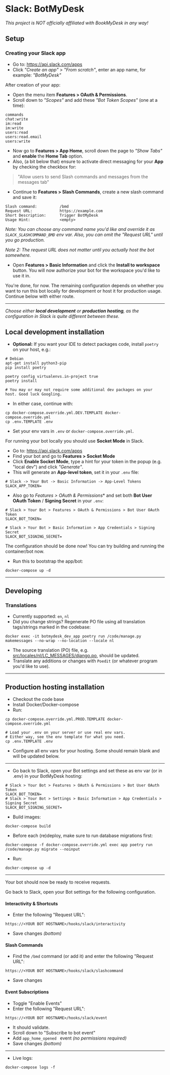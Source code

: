 # Slack: BotMyDesk
_This project is NOT officially affiliated with BookMyDesk in any way!_

## Setup
### Creating your Slack app
- Go to: https://api.slack.com/apps
- Click _"Create an app"_ > _"From scratch"_, enter an app name, for example: _"BotMyDesk"_

After creation of your app:

- Open the menu item **Features > OAuth & Permissions**.
- Scroll down to _"Scopes"_ and add these _"Bot Token Scopes"_ (one at a time):
```shell
commands
chat:write
im:read
im:write
users:read
users:read.email
users:write
```

- Now go to **Features > App Home**, scroll down the page to _"Show Tabs"_ and **enable** the **Home Tab** option.
- Also, (a bit below that) ensure to activate direct messaging for your **App** by checking the checkbox for:

> "Allow users to send Slash commands and messages from the messages tab"

- Continue to **Features > Slash Commands**, create a new slash command and save it:

```shell
Slash command:          /bmd
Request URL:            https://example.com
Short Description:      Trigger BotMyDesk
Usage Hint:             <empty>
```
*Note: You can choose any command name you'd like and override it as ``SLACK_SLASHCOMMAND_BMD`` env var. Also, you can omit the "Request URL" until you go production.*

*Note 2: The request URL does not matter until you actually host the bot somewhere.* 

- Open **Features > Basic Information** and click the **Install to workspace** button. You will now authorize your bot for the workspace you'd like to use it in.

You're done, for now. The remaining configuration depends on whether you want to run this bot locally for development or host it for production usage. Continue below with either route.


----


*Choose either **local development** or **production hosting**, as the configuration in Slack is quite different between these.*

## Local development installation
- **Optional:** If you want your IDE to detect packages code, install ``poetry`` on your host, e.g.:
```shell
# Debian
apt-get install python3-pip
pip install poetry

poetry config virtualenvs.in-project true
poetry install

# You may or may not require some additional dev packages on your host. Good luck Googling.
```

- In either case, continue with:
```shell
cp docker-compose.override.yml.DEV.TEMPLATE docker-compose.override.yml
cp .env.TEMPLATE .env
```

- Set your env vars in ``.env`` or ``docker-compose.override.yml``.

For running your bot locally you should use **Socket Mode** in Slack.
- Go to: https://api.slack.com/apps
- Find your bot and go to **Features > Socket Mode**
- Click **Enable Socket Mode**, type a hint for your token in the popup (e.g. "local dev") and click _"Generate"_. 
- This will generate an **App-level token**, set it in your ``.env`` file:

```shell
# Slack -> Your Bot -> Basic Information -> App-Level Tokens
SLACK_APP_TOKEN=
```

- Also go to *Features > OAuth & Permissions** and set both **Bot User OAuth Token** / **Signing Secret** in your ``.env``:  

```shell
# Slack > Your Bot > Features > OAuth & Permissions > Bot User OAuth Token
SLACK_BOT_TOKEN=

# Slack > Your Bot > Basic Information > App Credentials > Signing Secret
SLACK_BOT_SIGNING_SECRET=
```

The configuration should be done now! You can try building and running the container/bot now.


- Run this to bootstrap the app/bot:

```shell
docker-compose up -d
```

----

## Developing
### Translations
- Currently supported: `en`, `nl`
- Did you change strings? Regenerate PO file using all translation tags/strings marked in the codebase:
```shell
docker exec -it botmydesk_dev_app poetry run /code/manage.py makemessages --no-wrap --no-location --locale nl
```
- The source translation (PO) file, e.g. [src/locales/nl/LC_MESSAGES/django.po](src/locales/nl/LC_MESSAGES/django.po), should be updated.
- Translate any additions or changes with `Poedit` (or whatever program you'd like to use).


----


## Production hosting installation

- Checkout the code base
- Install Docker/Docker-compose
- Run:
```shell
cp docker-compose.override.yml.PROD.TEMPLATE docker-compose.override.yml

# Load your .env on your server or use real env vars. 
# Either way, see the env template for what you need.
cp .env.TEMPLATE .env
```

- Configure all env vars for your hosting. Some should remain blank and will be updated below.

----

- Go back to Slack, open your Bot settings and set these as env var (or in .env) in your BotMyDesk hosting:

```shell
# Slack > Your Bot > Features > OAuth & Permissions > Bot User OAuth Token
SLACK_BOT_TOKEN=
# Slack > Your Bot > Settings > Basic Information > App Credentials > Signing Secret
SLACK_BOT_SIGNING_SECRET=
```

- Build images:
```shell
docker-compose build
```

- Before each (re)deploy, make sure to run database migrations first:
```shell
docker-compose -f docker-compose.override.yml exec app poetry run /code/manage.py migrate --noinput
```

- Run:
```shell
docker-compose up -d
```

----

Your bot should now be ready to receive requests.

Go back to Slack, open your Bot settings for the following configuration.

#### Interactivity & Shortcuts 

- Enter the following "Request URL":
```shell
https://<YOUR BOT HOSTNAME>/hooks/slack/interactivity
```
- Save changes *(bottom)*

#### Slash Commands
- Find the `/bmd` command (or add it) and enter the following "Request URL":
```shell
https://<YOUR BOT HOSTNAME>/hooks/slack/slashcommand
```
- Save changes

#### Event Subscriptions
- Toggle "Enable Events"
- Enter the following "Request URL":
```shell
https://<YOUR BOT HOSTNAME>/hooks/slack/event
```
- It should validate.
- Scroll down to "Subscribe to bot event"
- Add ``app_home_opened `` event *(no permissions required)*
- Save changes *(bottom)*

----

- Live logs:
```shell
docker-compose logs -f
```

